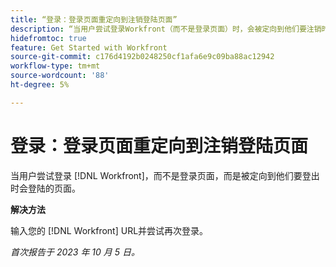 ```yaml
---
title: “登录：登录页面重定向到注销登陆页面”
description: “当用户尝试登录Workfront（而不是登录页面）时，会被定向到他们要注销时会登陆的页面。”
hidefromtoc: true
feature: Get Started with Workfront
source-git-commit: c176d4192b0248250cf1afa6e9c09ba88ac12942
workflow-type: tm+mt
source-wordcount: '88'
ht-degree: 5%

---
```



# 登录：登录页面重定向到注销登陆页面

当用户尝试登录 [!DNL Workfront]，而不是登录页面，而是被定向到他们要登出时会登陆的页面。

**解决方法**

输入您的 [!DNL Workfront] URL并尝试再次登录。

_首次报告于 2023 年 10 月 5 日。_
